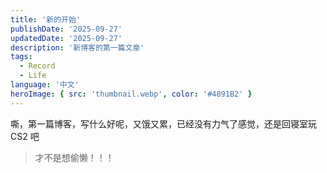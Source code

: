 ```yaml
---
title: '新的开始'
publishDate: '2025-09-27'
updatedDate: '2025-09-27'
description: '新博客的第一篇文章'
tags:
  - Record
  - Life
language: '中文'
heroImage: { src: 'thumbnail.webp', color: '#4891B2' }
---
```


嘶，第一篇博客，写什么好呢，又饿又累，已经没有力气了感觉，还是回寝室玩 CS2 吧

> 才不是想偷懒！！！

